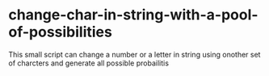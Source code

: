 # change-char-in-string-with-a-pool-of-possibilities
This small script can change a number or a letter in string using onother set of charcters and generate all possible probailitis
